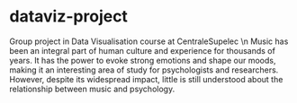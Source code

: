 # dataviz-project
Group project in Data Visualisation course at CentraleSupelec \n
Music has been an integral part of human culture and experience for thousands of years. It has the power to evoke strong emotions and shape our moods, making it an interesting area of study for psychologists and researchers. However, despite its widespread impact, little is still understood about the relationship between music and psychology.
